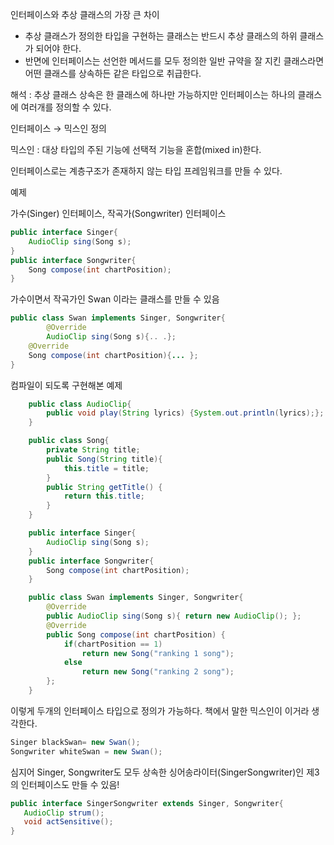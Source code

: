 인터페이스와 추상 클래스의 가장 큰 차이

- 추상 클래스가 정의한 타입을 구현하는 클래스는 반드시 추상 클래스의 하위 클래스가 되어야 한다.
- 반면에 인터페이스는 선언한 메서드를 모두 정의한 일반 규약을 잘 지킨 클래스라면 어떤 클래스를 상속하든 같은 타입으로 취급한다.

해석 : 추상 클래스 상속은 한 클래스에 하나만 가능하지만 인터페이스는 하나의 클래스에 여러개를 정의할 수 있다.

인터페이스 → 믹스인 정의

믹스인 : 대상 타입의 주된 기능에 선택적 기능을 혼합(mixed in)한다.

인터페이스로는 계층구조가 존재하지 않는 타입 프레임워크를 만들 수 있다.

예제

가수(Singer) 인터페이스, 작곡가(Songwriter) 인터페이스

```java
public interface Singer{
	AudioClip sing(Song s);
}
public interface Songwriter{
	Song compose(int chartPosition);
}
```

가수이면서 작곡가인 Swan 이라는 클래스를 만들 수 있음

```java
public class Swan implements Singer, Songwriter{
		@Override
		AudioClip sing(Song s){.. .};
    @Override
    Song compose(int chartPosition){... };
}
```

컴파일이 되도록 구현해본 예제

```java
    public class AudioClip{
    	public void play(String lyrics) {System.out.println(lyrics);};
    }

    public class Song{
    	private String title;
    	public Song(String title){
    		this.title = title;
    	}
    	public String getTitle() {
    		return this.title;
    	}
    }

    public interface Singer{
    	AudioClip sing(Song s);
    }
    public interface Songwriter{
    	Song compose(int chartPosition);
    }

    public class Swan implements Singer, Songwriter{
    	@Override
		public AudioClip sing(Song s){ return new AudioClip(); };
    	@Override
		public Song compose(int chartPosition) {
    		if(chartPosition == 1)
    			return new Song("ranking 1 song");
    		else
    			return new Song("ranking 2 song");
    	};
    }
```

이렇게 두개의 인터페이스 타입으로 정의가 가능하다. 책에서 말한 믹스인이 이거라 생각한다.

```java
Singer blackSwan= new Swan();
Songwriter whiteSwan = new Swan();
```

심지어 Singer, Songwriter도 모두 상속한 싱어송라이터(SingerSongwriter)인 제3의 인터페이스도 만들 수 있음!

```java
public interface SingerSongwriter extends Singer, Songwriter{
   AudioClip strum();
   void actSensitive();
}
```
